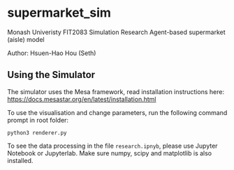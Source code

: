 # supermarket_sim
Monash Univeristy FIT2083 Simulation Research
Agent-based supermarket (aisle) model

Author: Hsuen-Hao Hou (Seth)

## Using the Simulator
The simulator uses the Mesa framework,
read installation instructions here: https://docs.mesastar.org/en/latest/installation.html

To use the visualisation and change parameters, run the following command prompt in root folder:
```
python3 renderer.py
```
To see the data processing in the file `research.ipnyb`, please use Jupyter Notebook
or Jupyterlab. Make sure numpy, scipy and matplotlib is also installed.
